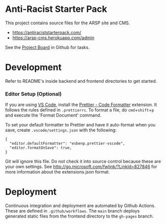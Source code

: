 # Anti-Racist Starter Pack

This project contains source files for the ARSP site and CMS.

- https://antiraciststarterpack.com/
- https://arsp-cms.herokuapp.com/admin

See the [Project Board](https://github.com/KathrynBrusewitz/anti-racist-starter-pack/projects/2) in Github for tasks.

# Development

Refer to README's inside backend and frontend directories to get started.

### Editor Setup (Optional)

If you are using [VS Code](https://code.visualstudio.com/), install the [Prettier - Code Formatter](https://marketplace.visualstudio.com/items?itemName=esbenp.prettier-vscode) extension. It follows the rules defined in `.prettierrc`. To format a file, do `cmd`+`shift`+`p` and execute the 'Format Document' command.

To set your default formatter to Prettier and have it auto-format when you save, create `.vscode/settings.json` with the following:

```
{
  "editor.defaultFormatter": "esbenp.prettier-vscode",
  "editor.formatOnSave": true,
}
```

Git will ignore this file. Do not check it into source control because these are your own settings. See http://go.microsoft.com/fwlink/?LinkId=827846 for more information about the extensions.json format.

# Deployment

Continuous integration and deployment are automated by Github Actions. These are defined in `.github/workflows`. The `main` branch deploys generated static files from the frontend directory to the `gh-pages` branch.
